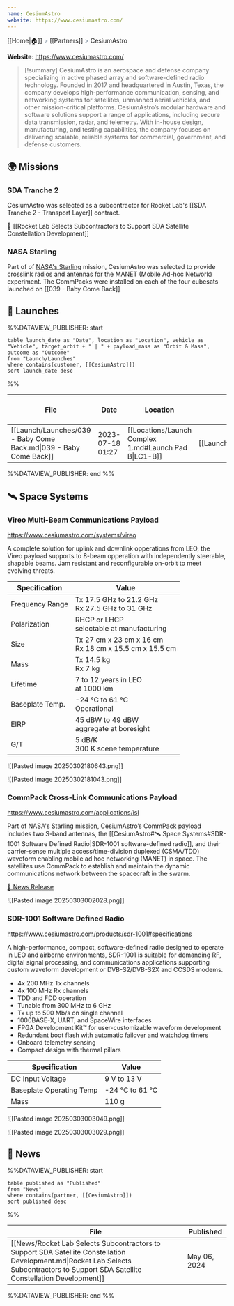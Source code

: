 ```yaml
---
name: CesiumAstro
website: https://www.cesiumastro.com/
---
```

[[Home|🏠]] <span style="color: LightSlateGray">></span> [[Partners]] <span style="color: LightSlateGray">></span> CesiumAstro

**Website**: https://www.cesiumastro.com/

>[!summary]
>CesiumAstro is an aerospace and defense company specializing in active phased array and software-defined radio technology. Founded in 2017 and headquartered in Austin, Texas, the company develops high-performance communication, sensing, and networking systems for satellites, unmanned aerial vehicles, and other mission-critical platforms. CesiumAstro’s modular hardware and software solutions support a range of applications, including secure data transmission, radar, and telemetry. With in-house design, manufacturing, and testing capabilities, the company focuses on delivering scalable, reliable systems for commercial, government, and defense customers.

## 🌍 Missions

### SDA Tranche 2
CesiumAstro was selected as a subcontractor for Rocket Lab's [[SDA Tranche 2 - Transport Layer]] contract.

🔗 [[Rocket Lab Selects Subcontractors to Support SDA Satellite Constellation Development]]

### NASA Starling
Part of of [NASA's Starling](https://www.nasa.gov/smallspacecraft/what-is-starling/) mission, CesiumAstro was selected to provide crosslink radios and antennas for the MANET (Mobile Ad-hoc Network) experiment. The CommPacks were installed on each of the four cubesats launched on [[039 - Baby Come Back]] 


## 🚀 Launches

%%DATAVIEW_PUBLISHER: start
```
table launch_date as "Date", location as "Location", vehicle as "Vehicle", target_orbit + " | " + payload_mass as "Orbit & Mass", outcome as "Outcome"
from "Launch/Launches"
where contains(customer, [[CesiumAstro]])
sort launch_date desc
```
%%

| File                                                              | Date             | Location                                              | Vehicle                          | Orbit & Mass               | Outcome |
| ----------------------------------------------------------------- | ---------------- | ----------------------------------------------------- | -------------------------------- | -------------------------- | ------- |
| [[Launch/Launches/039 - Baby Come Back.md\|039 - Baby Come Back]] | 2023-07-18 01:27 | [[Locations/Launch Complex 1.md#Launch Pad B\|LC1-B]] | [[Launch/Electron.md\|Electron]] | 1000 km \| 99.45° \| 86 kg | ✅       |

%%DATAVIEW_PUBLISHER: end %%

## 🛰️ Space Systems

### Vireo Multi-Beam Communications Payload

https://www.cesiumastro.com/systems/vireo

A complete solution for uplink and downlink opperations from LEO, the Vireo payload supports to 8-beam opperation with independently steerable, shapable beams. Jam resistant and reconfigurable on-orbit to meet evolving threats.

| Specification   | Value                                                    |
| --------------- | -------------------------------------------------------- |
| Frequency Range | Tx 17.5 GHz to 21.2 GHz<br>Rx 27.5 GHz to 31 GHz         |
| Polarization    | RHCP or LHCP<br>selectable at manufacturing              |
| Size            | Tx 27 cm x 23 cm x 16 cm<br>Rx 18 cm x 15.5 cm x 15.5 cm |
| Mass            | Tx 14.5 kg<br>Rx 7 kg                                    |
| Lifetime        | 7 to 12 years in LEO<br>at 1000 km                       |
| Baseplate Temp. | -24 °C to 61 °C<br>Operational                           |
| EIRP            | 45 dBW to 49 dBW<br>aggregate at boresight               |
| G/T             | 5 dB/K<br>300 K scene temperature                        |



![[Pasted image 20250302180643.png]]


![[Pasted image 20250302181043.png]]

### CommPack Cross-Link Communications Payload

https://www.cesiumastro.com/applications/isl

Part of NASA's Starling mission, CesiumAstro’s CommPack payload includes two S-band antennas, the [[CesiumAstro#🛰️ Space Systems#SDR-1001 Software Defined Radio|SDR-1001 software-defined radio]], and their carrier-sense multiple access/time-division duplexed (CSMA/TDD) waveform enabling mobile ad hoc networking (MANET) in space. The satellites use CommPack to establish and maintain the dynamic communications network between the spacecraft in the swarm.

[📰 News Release](https://www.cesiumastro.com/press-release/cesiumastro-celebrates-successful-tests-of-its-commpack-cross-link-communications-payloads-on-nasas-starling-mission-achieves-trl-9-status)

![[Pasted image 20250303002028.png]]

### SDR-1001 Software Defined Radio

https://www.cesiumastro.com/products/sdr-1001#specifications

A high-performance, compact, software-defined radio designed to operate in LEO and airborne environments, SDR-1001 is suitable for demanding RF, digital signal processing, and communications applications supporting custom waveform development or DVB-S2/DVB-S2X and CCSDS modems.

- 4x 200 MHz Tx channels
- 4x 100 MHz Rx channels
- TDD and FDD operation
- Tunable from 300 MHz to 6 GHz
- Tx up to 500 Mb/s on single channel
- 1000BASE-X, UART, and SpaceWire interfaces
- FPGA Development Kit™ for user-customizable waveform development
- Redundant boot flash with automatic failover and watchdog timers
- Onboard telemetry sensing
- Compact design with thermal pillars

| Specification            | Value           |
| ------------------------ | --------------- |
| DC Input Voltage         | 9 V to 13 V     |
| Baseplate Operating Temp | -24 °C to 61 °C |
| Mass                     | 110 g           |


![[Pasted image 20250303003049.png]]


![[Pasted image 20250303003029.png]]


## 📰 News
%%DATAVIEW_PUBLISHER: start
```
table published as "Published"
from "News"
where contains(partner, [[CesiumAstro]])
sort published desc
```
%%

| File                                                                                                                                                                                   | Published    |
| -------------------------------------------------------------------------------------------------------------------------------------------------------------------------------------- | ------------ |
| [[News/Rocket Lab Selects Subcontractors to Support SDA Satellite Constellation Development.md\|Rocket Lab Selects Subcontractors to Support SDA Satellite Constellation Development]] | May 06, 2024 |

%%DATAVIEW_PUBLISHER: end %%